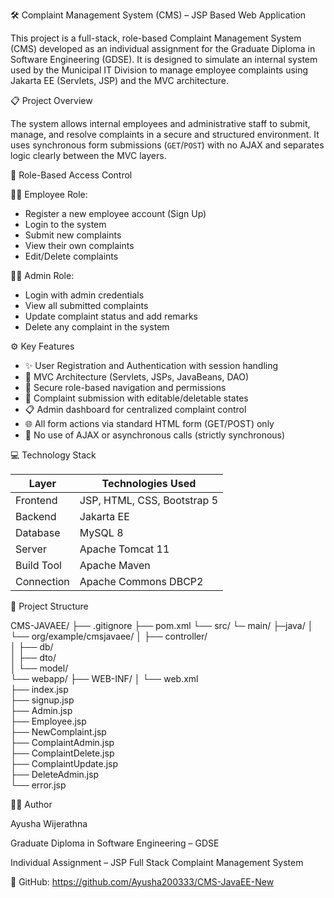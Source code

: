 🛠️ Complaint Management System (CMS) – JSP Based Web Application

This project is a full-stack, role-based Complaint Management System (CMS) developed as an individual assignment for the Graduate Diploma in Software Engineering (GDSE). It is designed to simulate an internal system used by the Municipal IT Division to manage employee complaints using Jakarta EE (Servlets, JSP) and the MVC architecture. 


📋 Project Overview

The system allows internal employees and administrative staff to submit, manage, and resolve complaints in a secure and structured environment. It uses synchronous form submissions (`GET`/`POST`) with no AJAX and separates logic clearly between the MVC layers.


🔐 Role-Based Access Control

👨‍💼 Employee Role:
- Register a new employee account (Sign Up)
- Login to the system
- Submit new complaints
- View their own complaints
- Edit/Delete complaints

👨‍💻 Admin Role:
- Login with admin credentials
- View all submitted complaints
- Update complaint status and add remarks
- Delete any complaint in the system


⚙️ Key Features

- ✨ User Registration and Authentication with session handling  
- 🧭 MVC Architecture (Servlets, JSPs, JavaBeans, DAO)  
- 🔐 Secure role-based navigation and permissions  
- 📝 Complaint submission with editable/deletable states  
- 📋 Admin dashboard for centralized complaint control  
- 🌐 All form actions via standard HTML form (GET/POST) only  
- 🔄 No use of AJAX or asynchronous calls (strictly synchronous)


💻 Technology Stack

| Layer       | Technologies Used                      |
|-------------|----------------------------------------|
| Frontend    | JSP, HTML, CSS, Bootstrap 5            |
| Backend     | Jakarta EE                             |
| Database    | MySQL 8                                |
| Server      | Apache Tomcat 11                       |
| Build Tool  | Apache Maven                           |
| Connection  | Apache Commons DBCP2                   |

📁 Project Structure

CMS-JAVAEE/
├── .gitignore
├── pom.xml
└── src/
 └─ main/
  ├─java/
   │ └── org/example/cmsjavaee/
    │ ├── controller/   
    │ ├── db/      
    │ ├── dto/              
    │ └── model/           
       └── webapp/
            ├── WEB-INF/
            │   └── web.xml         
            ├── index.jsp            
            ├── signup.jsp                   
            ├── Admin.jsp            
            ├── Employee.jsp          
            ├── NewComplaint.jsp      
            ├── ComplaintAdmin.jsp   
            ├── ComplaintDelete.jsp  
            ├── ComplaintUpdate.jsp  
            ├── DeleteAdmin.jsp      
            └── error.jsp            

            

🧑‍💻 Author

Ayusha Wijerathna

Graduate Diploma in Software Engineering – GDSE

Individual Assignment – JSP Full Stack Complaint Management System

🔗 GitHub: https://github.com/Ayusha200333/CMS-JavaEE-New

